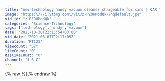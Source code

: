 ```yaml
---
title: "new technology handy vacuum cleaner chargeable for cars | CAR TOOLS |"
image: "https:\/\/i.ytimg.com\/vi\/z-PZOHModQk\/hqdefault.jpg"
vid_id: "z-PZOHModQk"
categories: "Science-Technology"
tags: ["technology","handy","vacuum"]
date: "2021-10-30T22:11:54+03:00"
vid_date: "2021-06-07T12:17:05Z"
duration: "PT12S"
viewcount: "57"
likeCount: "0"
dislikeCount: "0"
channel: "B S C"
---
```

{% raw %}{% endraw %}
